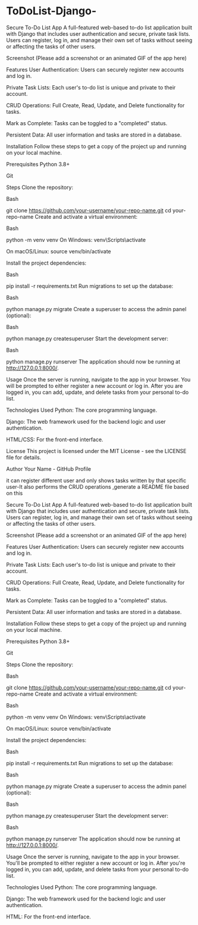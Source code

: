 # ToDoList-Django-

Secure To-Do List App
A full-featured web-based to-do list application built with Django that includes user authentication and secure, private task lists. Users can register, log in, and manage their own set of tasks without seeing or affecting the tasks of other users.

Screenshot
(Please add a screenshot or an animated GIF of the app here)

Features
User Authentication: Users can securely register new accounts and log in.

Private Task Lists: Each user's to-do list is unique and private to their account.

CRUD Operations: Full Create, Read, Update, and Delete functionality for tasks.

Mark as Complete: Tasks can be toggled to a "completed" status.

Persistent Data: All user information and tasks are stored in a database.

Installation
Follow these steps to get a copy of the project up and running on your local machine.

Prerequisites
Python 3.8+

Git

Steps
Clone the repository:

Bash

git clone https://github.com/your-username/your-repo-name.git
cd your-repo-name
Create and activate a virtual environment:

Bash

python -m venv venv
On Windows: venv\Scripts\activate

On macOS/Linux: source venv/bin/activate

Install the project dependencies:

Bash

pip install -r requirements.txt
Run migrations to set up the database:

Bash

python manage.py migrate
Create a superuser to access the admin panel (optional):

Bash

python manage.py createsuperuser
Start the development server:

Bash

python manage.py runserver
The application should now be running at http://127.0.0.1:8000/.

Usage
Once the server is running, navigate to the app in your browser. You will be prompted to either register a new account or log in. After you are logged in, you can add, update, and delete tasks from your personal to-do list.

Technologies Used
Python: The core programming language.

Django: The web framework used for the backend logic and user authentication.

HTML/CSS: For the front-end interface.

License
This project is licensed under the MIT License - see the LICENSE file for details.

Author
Your Name - GitHub Profile







it can register different user and only shows tasks written by that specific user-It also performs the CRUD operations ,generate a README file based on this


Secure To-Do List App
A full-featured web-based to-do list application built with Django that includes user authentication and secure, private task lists. Users can register, log in, and manage their own set of tasks without seeing or affecting the tasks of other users.

Screenshot
(Please add a screenshot or an animated GIF of the app here)

Features
User Authentication: Users can securely register new accounts and log in.

Private Task Lists: Each user's to-do list is unique and private to their account.

CRUD Operations: Full Create, Read, Update, and Delete functionality for tasks.

Mark as Complete: Tasks can be toggled to a "completed" status.

Persistent Data: All user information and tasks are stored in a database.

Installation
Follow these steps to get a copy of the project up and running on your local machine.

Prerequisites
Python 3.8+

Git

Steps
Clone the repository:

Bash

git clone https://github.com/your-username/your-repo-name.git
cd your-repo-name
Create and activate a virtual environment:

Bash

python -m venv venv
On Windows: venv\Scripts\activate

On macOS/Linux: source venv/bin/activate

Install the project dependencies:

Bash

pip install -r requirements.txt
Run migrations to set up the database:

Bash

python manage.py migrate
Create a superuser to access the admin panel (optional):

Bash

python manage.py createsuperuser
Start the development server:

Bash

python manage.py runserver
The application should now be running at http://127.0.0.1:8000/.

Usage
Once the server is running, navigate to the app in your browser. You'll be prompted to either register a new account or log in. After you're logged in, you can add, update, and delete tasks from your personal to-do list.

Technologies Used
Python: The core programming language.

Django: The web framework used for the backend logic and user authentication.

HTML: For the front-end interface.